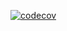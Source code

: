 [![codecov](https://codecov.io/gh/codeit-ninja/js-vtt/branch/master/graph/badge.svg?token=96FPFWLZ62)](https://codecov.io/gh/codeit-ninja/js-vtt)